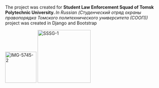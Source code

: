 The project was created for <b>Student Law Enforcement Squad of Tomsk Polytechnic University. </b>
<i>In Russian (Студенческий отряд охраны правопорядка Томского политехнического университета (СООП))</i><br>
project was created in Django and Bootstrap <br>
<div class=" d-flex "><img src="https://i.ibb.co/BrKj81k/IMG-5745-2.jpg" alt="IMG-5745-2" border="0" width=100px> <img  src="https://i.ibb.co/PFy3hBb/SSSG-1.png" alt="SSSG-1" width="170px" border="0" class="ml-3 "> </div>
        
